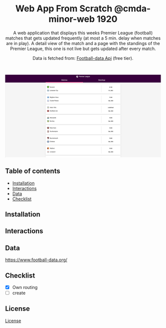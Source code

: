 <h1 align="center">Web App From Scratch @cmda-minor-web 1920</h1>
<p align="center">A web application that displays this weeks Premier League (football) matches that gets updated frequently (at most a 5 min. delay when matches are in play). A detail view of the match and a page with the standings of the Premier League, this one is not live but gets updated after every match.</p>
<p align="center">Data is fetched from: <a href="https://football-data.org">Football-data Api</a> (free tier).</p>

<br />

![screenshot](assets/screenshot.jpg)

<!-- Maybe a table of contents here? 📚 -->
## Table of contents

- [Installation](#installation)
- [Interactions](#interactions)
- [Data](#data)
- [Checklist](#checklist)

<!-- How about a section that describes how to install this project? 🤓 -->
## Installation

<!-- ...but how does one use this project? What are its features 🤔 -->
## Interactions

<!-- What external data source is featured in your project and what are its properties 🌠 -->
## Data
https://www.football-data.org/

<!-- Maybe a checklist of done stuff and stuff still on your wishlist? ✅ -->
## Checklist
- [x] Own routing
- [ ] create

<!-- How about a license here? 📜 (or is it a licence?) 🤷 -->
## License
[License](https://www.github.com/gijslaarman/web-app-from-scratch-1920/blob/master/LICENSE)